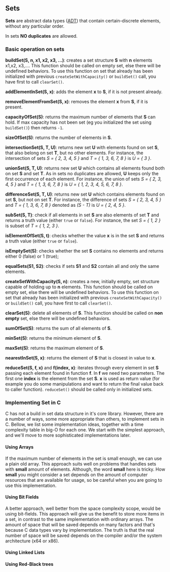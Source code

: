 ## Sets

**Sets** are abstract data types ([ADT](https://en.wikipedia.org/wiki/Abstract_data_type)) that contain certain-discrete elements, without any particular order. 

In sets **NO duplicates** are allowed.

### Basic operation on sets

**buildSet(S, n, x1, x2, x3, ...)**: creates a set structure **S** with **n** elements x1,x2, x3,…. This function should be called on empty set, else there will be undefined behaviors. To use this function on set that already has been initialized with previous `createSetWithCapacity()` or `buildSet()` call, you have first to call `clearSet()`.

**addElementInSet(S, x)**: adds the element **x** to **S**, if it is not present already.

**removeElementFromSet(S, x)**: removes the element **x** from **S**, if it is present.

**capacityOfSet(S)**: returns the maximum number of elements that **S** can hold. If max capacity has not been set (eg you initialized the set using `buildSet()`) then returns `-1`.

**sizeOfSet(S)**: returns the number of elements in **S**.

**intersectionSet(S, T, U)**: returns new set **U** with elements found on set **S**, that also belong on set **T**, but no other elements. For instance, the intersection of sets  *S = { 2, 3, 4, 5 }*  and *T = { 1, 3, 6, 7, 8 }* is *U = { 3 }*.

**unionSet(S, T, U)**: returns new set **U** which contains all elements found both on set **S** and set **T**. As in sets no duplicates are allowed, **U** keeps only the first occurrence of each element. For instance, the union of sets *S = { 2, 3, 4, 5 }* and *T = { 1, 3, 6, 7, 8 }* is *U = { 1, 2, 3, 4, 5, 6, 7, 8 }*.

**differenceSet(S, T, U)**: returns new set **U** which contains elements found on set **S**, but not on set **T**. For instance, the difference of sets *S = { 2, 3, 4, 5 }* and *T = { 1, 3, 6, 7, 8 }* denoted as *(S - T)* is *U = { 2, 4, 5 }*.

**subSet(S, T)**: check if all elements in set **S** are also elements of set **T** and returns a truth value (either `true` or `false`). For instance, the set *S = { 1, 2 }* is subset of *T = { 1, 2, 3 }*.

**isElementOfSet(S, t)**: checks whether the value **x** is in the set **S** and returns a truth value (either `true` or `false`).

**isEmptySet(S)**: checks whether the set **S** contains no elements and returns either 0 (false) or 1 (true);

**equalSets(S1, S2)**: checks if sets **S1** and **S2** contain all and only the same elements. 

**createSetWithCapacity(S, n)**: creates a new, initially empty, set structure capable of holding up to **n** elements. This function should be called on empty set, else there will be undefined behaviors. To use this function on set that already has been initialized with previous `createSetWithCapacity()` or `buildSet()` call, you have first to call `clearSet()`.

**clearSet(S)**: delete all elements of **S**. This function should be called on **non empty** set, else there will be undefined behaviors.

**sumOfSet(S)**: returns the sum of all elements of **S**.

**minSet(S)**: returns the minimum element of **S**.

**maxSet(S)**: returns the maximum element of **S**.

**nearestInSet(S, x)**: returns the element of **S** that is closest in value to **x**. 

**reduceSet(S, f, x)** and **f(index, x)**: iterates through every element in set **S** passing each element found in function **f**. In **f** we need two parameters. The first one **index** is the element from the set **S**. **x** is used as return value (for example you do some manipulations and want to return the final value back to caller function). `reduceSet()` should be called only in initialized sets.


### Implementing Set in C

C has not a build in set data structure in it's core library. However, there are a number of ways, some more appropriate than others, to implement sets in C. Bellow, we list some implementation ideas, together with a time complexity table in big-O for each one. We start with the simplest approach, and we'll move to more sophisticated implementations later.

#### Using Arrays

If the maximum number of elements in the set is small enough, we can use a plain old array. This approach suits well on problems that handles sets with **small** amount of elements. Although, the word **small** here is tricky. How **small** you might consider a set depends on the amount of computer resources that are available for usage, so be careful when you are going to use this implementation.

#### Using Bit Fields

A better approach, well better from the space complexity scope, would be using bit-fields. This approach will give us the benefit to store more items in a set, in contrast to the same implementation with ordinary arrays. The amount of space that will be saved depends on many factors and that's because C data types vary by implementation. The truth is that the real number of space will be saved depends on the compiler and/or the system architecture (x64 or x86).

#### Using Linked Lists

#### Using Red-Black trees
